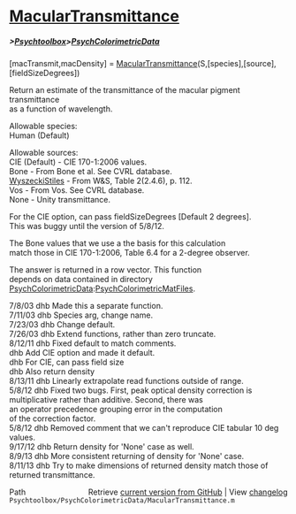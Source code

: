 # [MacularTransmittance](MacularTransmittance)
##### >[Psychtoolbox](Psychtoolbox)>[PsychColorimetricData](PsychColorimetricData)

[macTransmit,macDensity] = [MacularTransmittance](MacularTransmittance)(S,[species],[source],[fieldSizeDegrees])  
  
Return an estimate of the transmittance of the macular pigment transmittance  
as a function of wavelength.  
  
Allowable species:  
  Human (Default)  
  
Allowable sources:  
  CIE (Default)            - CIE 170-1:2006 values.  
  Bone                     - From Bone et al.  See CVRL database.  
  [WyszeckiStiles](WyszeckiStiles)           - From W&S, Table 2(2.4.6), p. 112.  
  Vos                      - From Vos.  See CVRL database.  
  None                     - Unity transmittance.  
  
For the CIE option, can pass fieldSizeDegrees [Default 2 degrees].  
This was buggy until the version of 5/8/12.  
  
The Bone values that we use a the basis for this calculation  
match those in  CIE 170-1:2006, Table 6.4 for a 2-degree observer.  
  
The answer is returned in a row vector.  This function  
depends on data contained in directory  
[PsychColorimetricData](PsychColorimetricData):[PsychColorimetricMatFiles](PsychColorimetricMatFiles).  
  
7/8/03  dhb  Made this a separate function.  
7/11/03 dhb  Species arg, change name.  
7/23/03 dhb  Change default.  
7/26/03 dhb  Extend functions, rather than zero truncate.  
8/12/11 dhb  Fixed default to match comments.  
        dhb  Add CIE option and made it default.  
        dhb  For CIE, can pass field size  
        dhb  Also return density  
8/13/11 dhb  Linearly extrapolate read functions outside of range.  
5/8/12  dhb  Fixed two bugs.  First, peak optical density correction is  
             multiplicative rather than additive.  Second, there was  
             an operator precedence grouping error in the computation  
             of the correction factor.  
5/8/12  dhb  Removed comment that we can't reproduce CIE tabular 10 deg values.  
9/17/12 dhb  Return density for 'None' case as well.  
8/9/13  dhb  More consistent returning of density for 'None' case.  
8/11/13 dhb  Try to make dimensions of returned density match those of returned transmittance.  




<div class="code_header" style="text-align:right;">
  <span style="float:left;">Path&nbsp;&nbsp;</span> <span class="counter">Retrieve <a href=
  "https://raw.github.com/Psychtoolbox-3/Psychtoolbox-3/beta/Psychtoolbox/PsychColorimetricData/MacularTransmittance.m">current version from GitHub</a> | View <a href=
  "https://github.com/Psychtoolbox-3/Psychtoolbox-3/commits/beta/Psychtoolbox/PsychColorimetricData/MacularTransmittance.m">changelog</a></span>
</div>
<div class="code">
  <code>Psychtoolbox/PsychColorimetricData/MacularTransmittance.m</code>
</div>

